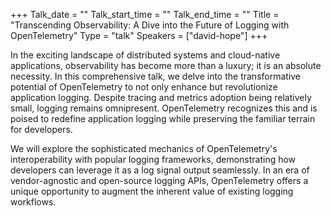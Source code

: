 +++
Talk_date = ""
Talk_start_time = ""
Talk_end_time = ""
Title = "Transcending Observability: A Dive into the Future of Logging with OpenTelemetry"
Type = "talk"
Speakers = ["david-hope"]
+++

In the exciting landscape of distributed systems and cloud-native applications, observability has become more than a luxury; it is an absolute necessity. In this comprehensive talk, we delve into the transformative potential of OpenTelemetry to not only enhance but revolutionize application logging. Despite tracing and metrics adoption being relatively small, logging remains omnipresent. OpenTelemetry recognizes this and is poised to redefine application logging while preserving the familiar terrain for developers.

We will explore the sophisticated mechanics of OpenTelemetry's interoperability with popular logging frameworks, demonstrating how developers can leverage it as a log signal output seamlessly. In an era of vendor-agnostic and open-source logging APIs, OpenTelemetry offers a unique opportunity to augment the inherent value of existing logging workflows.